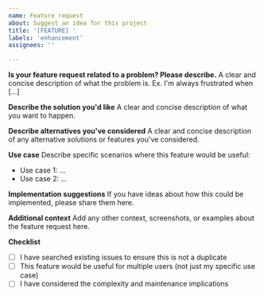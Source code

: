 ```yaml
---
name: Feature request
about: Suggest an idea for this project
title: '[FEATURE] '
labels: 'enhancement'
assignees: ''

---
```


**Is your feature request related to a problem? Please describe.**
A clear and concise description of what the problem is. Ex. I'm always frustrated when [...]

**Describe the solution you'd like**
A clear and concise description of what you want to happen.

**Describe alternatives you've considered**
A clear and concise description of any alternative solutions or features you've considered.

**Use case**
Describe specific scenarios where this feature would be useful:
- Use case 1: ...
- Use case 2: ...

**Implementation suggestions**
If you have ideas about how this could be implemented, please share them here.

**Additional context**
Add any other context, screenshots, or examples about the feature request here.

**Checklist**
- [ ] I have searched existing issues to ensure this is not a duplicate
- [ ] This feature would be useful for multiple users (not just my specific use case)
- [ ] I have considered the complexity and maintenance implications